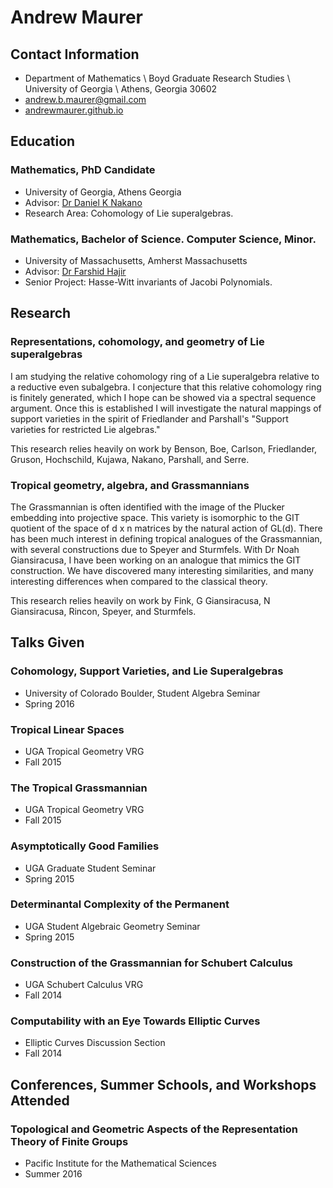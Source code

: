 # Andrew Maurer

## Contact Information

- Department of Mathematics \\
  Boyd Graduate Research Studies \\
  University of Georgia \\
  Athens, Georgia 30602
- [andrew.b.maurer@gmail.com](mailto:andrew.b.maurer@gmail.com)
- [andrewmaurer.github.io](http://andrewmaurer.github.io)

## Education

### Mathematics, PhD Candidate
- University of Georgia, Athens Georgia
- Advisor: [Dr Daniel K Nakano]()
- Research Area: Cohomology of Lie superalgebras.

### Mathematics, Bachelor of Science. Computer Science, Minor.
- University of Massachusetts, Amherst Massachusetts
- Advisor: [Dr Farshid Hajir](http://math.uga.edu/~hajir)
- Senior Project: Hasse-Witt invariants of Jacobi Polynomials.

## Research

### Representations, cohomology, and geometry of Lie superalgebras

I am studying the relative cohomology ring of a Lie superalgebra relative to a reductive even subalgebra. I conjecture that this relative cohomology ring is finitely generated, which I hope can be showed via a spectral sequence argument. Once this is established I will investigate the natural mappings of support varieties in the spirit of Friedlander and Parshall's "Support varieties for restricted Lie algebras."

This research relies heavily on work by Benson, Boe, Carlson, Friedlander, Gruson, Hochschild, Kujawa, Nakano, Parshall, and Serre.

### Tropical geometry, algebra, and Grassmannians

The Grassmannian is often identified with the image of the Plucker embedding into projective space. This variety is isomorphic to the GIT quotient of the space of d x n matrices by the natural action of GL(d). There has been much interest in defining tropical analogues of the Grassmannian, with several constructions due to Speyer and Sturmfels. With Dr Noah Giansiracusa, I have been working on an analogue that mimics the GIT construction. We have discovered many interesting similarities, and many interesting differences when compared to the classical theory.

This research relies heavily on work by Fink, G Giansiracusa, N Giansiracusa, Rincon, Speyer, and Sturmfels.

## Talks Given

### Cohomology, Support Varieties, and Lie Superalgebras
- University of Colorado Boulder, Student Algebra Seminar
- Spring 2016

### Tropical Linear Spaces
- UGA Tropical Geometry VRG
- Fall 2015

### The Tropical Grassmannian
- UGA Tropical Geometry VRG
- Fall 2015

### Asymptotically Good Families
- UGA Graduate Student Seminar
- Spring 2015

### Determinantal Complexity of the Permanent
- UGA Student Algebraic Geometry Seminar
- Spring 2015

### Construction of the Grassmannian for Schubert Calculus
- UGA Schubert Calculus VRG
- Fall 2014

### Computability with an Eye Towards Elliptic Curves
- Elliptic Curves Discussion Section
- Fall 2014

## Conferences, Summer Schools, and Workshops Attended

### Topological and Geometric Aspects of the Representation Theory of Finite Groups
- Pacific Institute for the Mathematical Sciences
- Summer 2016
